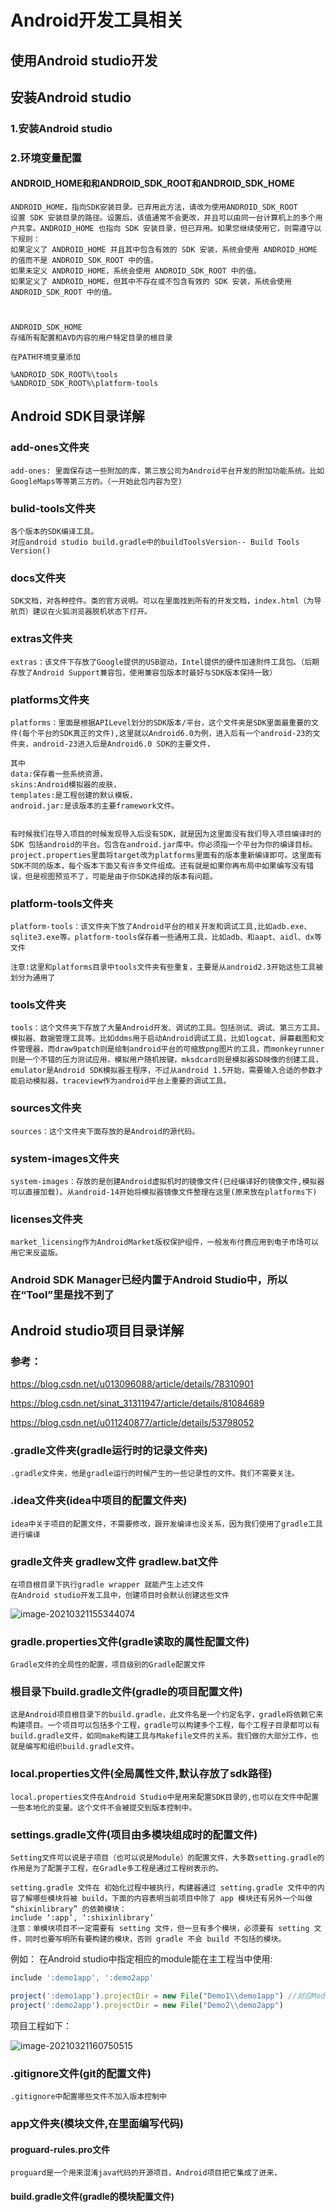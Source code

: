 # Android开发工具相关

## 使用Android studio开发



## 安装Android studio

### 1.安装Android studio





### 2.环境变量配置

#### ANDROID_HOME和和ANDROID_SDK_ROOT和ANDROID_SDK_HOME

```
ANDROID_HOME，指向SDK安装目录。已弃用此方法，请改为使用ANDROID_SDK_ROOT
设置 SDK 安装目录的路径。设置后，该值通常不会更改，并且可以由同一台计算机上的多个用户共享。ANDROID_HOME 也指向 SDK 安装目录，但已弃用。如果您继续使用它，则需遵守以下规则：
如果定义了 ANDROID_HOME 并且其中包含有效的 SDK 安装，系统会使用 ANDROID_HOME 的值而不是 ANDROID_SDK_ROOT 中的值。
如果未定义 ANDROID_HOME，系统会使用 ANDROID_SDK_ROOT 中的值。
如果定义了 ANDROID_HOME，但其中不存在或不包含有效的 SDK 安装，系统会使用 ANDROID_SDK_ROOT 中的值。



ANDROID_SDK_HOME
存储所有配置和AVD内容的用户特定目录的根目录

在PATH环境变量添加

%ANDROID_SDK_ROOT%\tools
%ANDROID_SDK_ROOT%\platform-tools
```







## Android SDK目录详解

### add-ones文件夹

```
add-ones: 里面保存这一些附加的库，第三放公司为Android平台开发的附加功能系统。比如GoogleMaps等等第三方的。（一开始此包内容为空)
```

### bulid-tools文件夹

```
各个版本的SDK编译工具。
对应android studio build.gradle中的buildToolsVersion-- Build Tools Version()
```

### docs文件夹

```
SDK文档，对各种控件。类的官方说明。可以在里面找到所有的开发文档，index.html（为导航页）建议在火狐浏览器脱机状态下打开。
```

### extras文件夹

```
extras：该文件下存放了Google提供的USB驱动，Intel提供的硬件加速附件工具包。（后期存放了Android Support兼容包，使用兼容包版本时最好与SDK版本保持一致）
```

### platforms文件夹

```
platforms：里面是根据APILevel划分的SDK版本/平台，这个文件夹是SDK里面最重要的文件(每个平台的SDK真正的文件),这里就以Android6.0为例，进入后有一个android-23的文件夹，android-23进入后是Android6.0 SDK的主要文件，

其中
data:保存着一些系统资源，
skins:Android模拟器的皮肤，
templates:是工程创建的默认模板，
android.jar:是该版本的主要framework文件。


有时候我们在导入项目的时候发现导入后没有SDK，就是因为这里面没有我们导入项目编译时的SDK 包括android的平台。包含在android.jar库中。你必须指一个平台为你的编译目标。
project.properties里面将target改为platforms里面有的版本重新编译即可。这里面有SDK不同的版本，每个版本下面又有许多文件组成。还有就是如果你再布局中如果编写没有错误，但是视图预览不了，可能是由于你SDK选择的版本有问题。
```

### platform-tools文件夹

```
platform-tools：该文件夹下放了Android平台的相关开发和调试工具,比如adb.exe、sqlite3.exe等。platform-tools保存着一些通用工具，比如adb、和aapt、aidl、dx等文件

注意:这里和platforms目录中tools文件夹有些重复，主要是从android2.3开始这些工具被划分为通用了
```

### tools文件夹

```
tools：这个文件夹下存放了大量Android开发、调试的工具。包括测试、调试、第三方工具。模拟器、数据管理工具等。比如ddms用于启动Android调试工具，比如logcat、屏幕截图和文件管理器，而draw9patch则是绘制android平台的可缩放png图片的工具，而monkeyrunner则是一个不错的压力测试应用，模拟用户随机按键，mksdcard则是模拟器SD映像的创建工具，emulator是Android SDK模拟器主程序，不过从android 1.5开始，需要输入合适的参数才能启动模拟器，traceview作为android平台上重要的调试工具。
```

### sources文件夹

```
sources：这个文件夹下面存放的是Android的源代码。
```

### system-images文件夹

```
system-images：存放的是创建Android虚拟机时的镜像文件(已经编译好的镜像文件,模拟器可以直接加载)。从android-14开始将模拟器镜像文件整理在这里(原来放在platforms下)
```

### licenses文件夹

```
market_licensing作为AndroidMarket版权保护组件，一般发布付费应用到电子市场可以用它来反盗版。
```

### Android SDK Manager已经内置于Android Studio中，所以在“Tool”里是找不到了







## Android studio项目目录详解

### 参考：

https://blog.csdn.net/u013096088/article/details/78310901

https://blog.csdn.net/sinat_31311947/article/details/81084689

https://blog.csdn.net/u011240877/article/details/53798052



### .gradle文件夹(gradle运行时的记录文件夹)

```
.gradle文件夹，他是gradle运行的时候产生的一些记录性的文件。我们不需要关注。
```

### .idea文件夹(idea中项目的配置文件夹)

```
idea中关于项目的配置文件，不需要修改，跟开发编译也没关系，因为我们使用了gradle工具进行编译
```





### gradle文件夹   gradlew文件  gradlew.bat文件

```
在项目根目录下执行gradle wrapper 就能产生上述文件
在Android studio开发工具中，创建项目时会默认创建这些文件
```

![image-20210321155344074](https://raw.githubusercontent.com/yusenyi123/pictures2/master/imgs/20210321155351.png)





### gradle.properties文件(gradle读取的属性配置文件)

```
Gradle文件的全局性的配置，项目级别的Gradle配置文件
```



### 根目录下build.gradle文件(gradle的项目配置文件)

```
这是Android项目根目录下的build.gradle，此文件名是一个约定名字，gradle将依赖它来构建项目。一个项目可以包括多个工程，gradle可以构建多个工程，每个工程子目录都可以有build.gradle文件，如同make构建工具与Makefile文件的关系。我们做的大部分工作，也就是编写和组织build.gradle文件。
```



### local.properties文件(全局属性文件,默认存放了sdk路径)

```
local.properties文件在Android Studio中是用来配置SDK目录的,也可以在文件中配置一些本地化的变量。这个文件不会被提交到版本控制中。
```

### settings.gradle文件(项目由多模块组成时的配置文件)

```
Setting文件可以说是子项目（也可以说是Module）的配置文件，大多数setting.gradle的作用是为了配置子工程，在Gradle多工程是通过工程树表示的。

setting.gradle 文件在 初始化过程中被执行，构建器通过 setting.gradle 文件中的内容了解哪些模块将被 build，下面的内容表明当前项目中除了 app 模块还有另外一个叫做 “shixinlibrary” 的依赖模块：
include ‘:app’, ‘:shixinlibrary’
注意：单模块项目不一定需要有 setting 文件，但一旦有多个模块，必须要有 setting 文件，同时也要写明所有要构建的模块，否则 gradle 不会 build 不包括的模块。
```

例如： 在Android studio中指定相应的module能在主工程当中使用:

```javascript
include ':demo1app', ':demo2app'

project(':demo1app').projectDir = new File("Demo1\\demo1app") //对应Module的路径
project(':demo2app').projectDir = new File("Demo2\\demo2app")
```

项目工程如下：

![image-20210321160750515](https://raw.githubusercontent.com/yusenyi123/pictures2/master/imgs/20210321160750.png)

### .gitignore文件(git的配置文件)

```
.gitignore中配置哪些文件不加入版本控制中
```



### app文件夹(模块文件,在里面编写代码)

#### proguard-rules.pro文件

```
proguard是一个用来混淆java代码的开源项目，Android项目把它集成了进来，
```

#### build.gradle文件(gradle的模块配置文件)